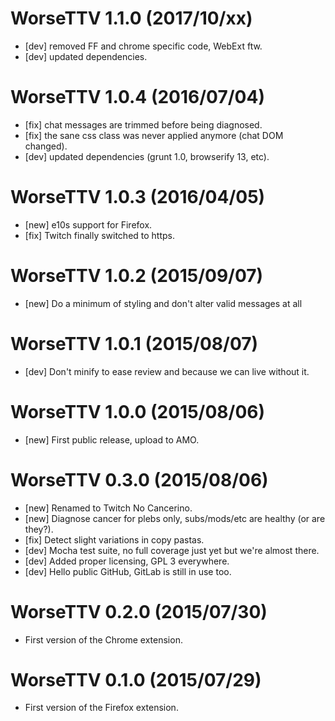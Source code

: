 # WorseTTV 1.1.0 (2017/10/xx)
  - [dev] removed FF and chrome specific code, WebExt ftw.
  - [dev] updated dependencies.

# WorseTTV 1.0.4 (2016/07/04)
  - [fix] chat messages are trimmed before being diagnosed.
  - [fix] the sane css class was never applied anymore (chat DOM changed).
  - [dev] updated dependencies (grunt 1.0, browserify 13, etc).

# WorseTTV 1.0.3 (2016/04/05)
  - [new] e10s support for Firefox.
  - [fix] Twitch finally switched to https.

# WorseTTV 1.0.2 (2015/09/07)
  - [new] Do a minimum of styling and don't alter valid messages at all

# WorseTTV 1.0.1 (2015/08/07)
  - [dev] Don't minify to ease review and because we can live without it.

# WorseTTV 1.0.0 (2015/08/06)
  - [new] First public release, upload to AMO.

# WorseTTV 0.3.0 (2015/08/06)
  - [new] Renamed to Twitch No Cancerino.
  - [new] Diagnose cancer for plebs only, subs/mods/etc are healthy (or are they?).
  - [fix] Detect slight variations in copy pastas.
  - [dev] Mocha test suite, no full coverage just yet but we're almost there.
  - [dev] Added proper licensing, GPL 3 everywhere.
  - [dev] Hello public GitHub, GitLab is still in use too.

# WorseTTV 0.2.0 (2015/07/30)
  - First version of the Chrome extension.

# WorseTTV 0.1.0 (2015/07/29)
  - First version of the Firefox extension.
